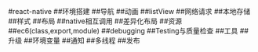 #react-native
##环境搭建
##导航
##动画
##listView
##网络请求
##本地存储
##样式
##布局
##native相互调用
##差异化布局
##资源
##ec6(class,export,module)
##debugging
##Testing与质量检查
##工具
##升级
##环境变量
##通知
##多线程
##发布

